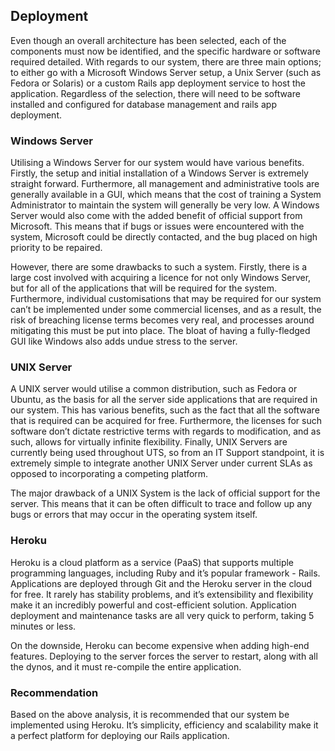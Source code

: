 ## Deployment

Even though an overall architecture has been selected, each of the components must now be identified, and the specific hardware or software required detailed. With regards to our system, there are three main options; to either go with a Microsoft Windows Server setup, a Unix Server (such as Fedora or Solaris) or a custom Rails app deployment service to host the application. Regardless of the selection, there will need to be software installed and configured for database management and rails app deployment.

### Windows Server

Utilising a Windows Server for our system would have various benefits. Firstly, the setup and initial installation of a Windows Server is extremely straight forward. Furthermore, all management and administrative tools are generally available in a GUI, which means that the cost of training a System Administrator to maintain the system will generally be very low. A Windows Server would also come with the added benefit of official support from Microsoft. This means that if bugs or issues were encountered with the system, Microsoft could be directly contacted, and the bug placed on high priority to be repaired.

However, there are some drawbacks to such a system. Firstly, there is a large cost involved with acquiring a licence for not only Windows Server, but for all of the applications that will be required for the system. Furthermore, individual customisations that may be required for our system can’t be implemented under some commercial licenses, and as a result, the risk of breaching license terms becomes very real, and processes around mitigating this must be put into place. The bloat of having a fully-fledged GUI like Windows also adds undue stress to the server.

### UNIX Server

A UNIX server would utilise a common distribution, such as Fedora or Ubuntu, as the basis for all the server side applications that are required in our system. This has various benefits, such as the fact that all the software that is required can be acquired for free. Furthermore, the licenses for such software don’t dictate restrictive terms with regards to modification, and as such, allows for virtually infinite flexibility. Finally, UNIX Servers are currently being used throughout UTS, so from an IT Support standpoint, it is extremely simple to integrate another UNIX Server under current SLAs as opposed to incorporating a competing platform.

The major drawback of a UNIX System is the lack of official support for the server. This means that it can be often difficult to trace and follow up any bugs or errors that may occur in the operating system itself.

### Heroku

Heroku is a cloud platform as a service (PaaS) that supports multiple programming languages, including Ruby and it’s popular framework - Rails. Applications are deployed through Git and the Heroku server in the cloud for free. It rarely has stability problems, and it’s extensibility and flexibility make it an incredibly powerful and cost-efficient solution. Application deployment and maintenance tasks are all very quick to perform, taking 5 minutes or less.

On the downside, Heroku can become expensive when adding high-end features. Deploying to the server forces the server to restart, along with all the dynos, and it must re-compile the entire application.

### Recommendation

Based on the above analysis, it is recommended that our system be implemented using Heroku. It’s simplicity, efficiency and scalability make it a perfect platform for deploying our Rails application.